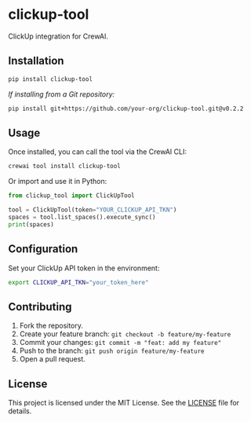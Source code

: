 # clickup-tool
ClickUp integration for CrewAI.

## Installation

```bash
pip install clickup-tool
```

*If installing from a Git repository:*

```bash
pip install git+https://github.com/your-org/clickup-tool.git@v0.2.2
```

## Usage

Once installed, you can call the tool via the CrewAI CLI:

```bash
crewai tool install clickup-tool
```

Or import and use it in Python:

```python
from clickup_tool import ClickUpTool

tool = ClickUpTool(token="YOUR_CLICKUP_API_TKN")
spaces = tool.list_spaces().execute_sync()
print(spaces)
```

## Configuration

Set your ClickUp API token in the environment:

```bash
export CLICKUP_API_TKN="your_token_here"
```

## Contributing

1. Fork the repository.
2. Create your feature branch: `git checkout -b feature/my-feature`
3. Commit your changes: `git commit -m "feat: add my feature"`
4. Push to the branch: `git push origin feature/my-feature`
5. Open a pull request.

## License

This project is licensed under the MIT License. See the [LICENSE](LICENSE) file for details.
